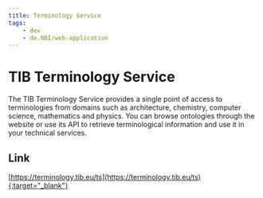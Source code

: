 ```yaml
---
title: Terminology Service
tags:
    - dev
    - de.NBI/web-application
---
```

# TIB Terminology Service
The TIB Terminology Service provides a single point of access to terminologies from domains such as architecture, chemistry, computer science, mathematics and physics. You can browse ontologies through the website or use its API to retrieve terminological information and use it in your technical services.

## Link
[https://terminology.tib.eu/ts](https://terminology.tib.eu/ts){:target="_blank"}